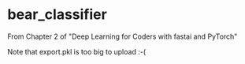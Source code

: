 # bear_classifier
From Chapter 2 of "Deep Learning for Coders with fastai and PyTorch"
  
Note that export.pkl is too big to upload :-(
